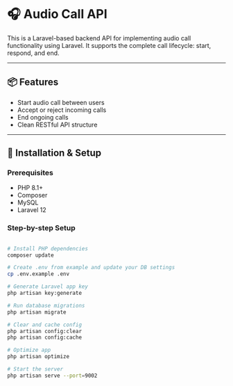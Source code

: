 # 🎧 Audio Call API

This is a Laravel-based backend API for implementing audio call functionality using Laravel. It supports the complete call lifecycle: start, respond, and end.

---

## 📦 Features

- Start audio call between users
- Accept or reject incoming calls
- End ongoing calls
- Clean RESTful API structure

---

## 🚀 Installation & Setup

### Prerequisites

- PHP 8.1+
- Composer
- MySQL
- Laravel 12

### Step-by-step Setup

```bash

# Install PHP dependencies
composer update

# Create .env from example and update your DB settings
cp .env.example .env

# Generate Laravel app key
php artisan key:generate

# Run database migrations
php artisan migrate

# Clear and cache config
php artisan config:clear
php artisan config:cache

# Optimize app
php artisan optimize

# Start the server
php artisan serve --port=9002
